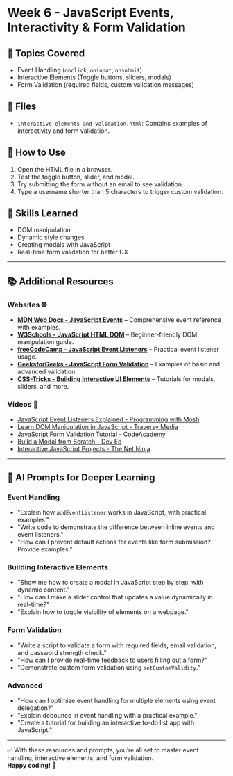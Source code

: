 # Week 6 - JavaScript Events, Interactivity & Form Validation

## 📌 Topics Covered
- Event Handling (`onclick`, `oninput`, `onsubmit`)
- Interactive Elements (Toggle buttons, sliders, modals)
- Form Validation (required fields, custom validation messages)

## 📂 Files
- `interactive-elements-and-validation.html`: Contains examples of interactivity and form validation.

## 🚀 How to Use
1. Open the HTML file in a browser.
2. Test the toggle button, slider, and modal.
3. Try submitting the form without an email to see validation.
4. Type a username shorter than 5 characters to trigger custom validation.

## 🎯 Skills Learned
- DOM manipulation
- Dynamic style changes
- Creating modals with JavaScript
- Real-time form validation for better UX

---

## 📚 Additional Resources

### Websites 🌐
- **[MDN Web Docs - JavaScript Events](https://developer.mozilla.org/en-US/docs/Web/Events)** – Comprehensive event reference with examples.
- **[W3Schools - JavaScript HTML DOM](https://www.w3schools.com/js/js_htmldom.asp)** – Beginner-friendly DOM manipulation guide.
- **[freeCodeCamp - JavaScript Event Listeners](https://www.freecodecamp.org/news/javascript-add-event-listener-example-code/)** – Practical event listener usage.
- **[GeeksforGeeks - JavaScript Form Validation](https://www.geeksforgeeks.org/form-validation-using-javascript/)** – Examples of basic and advanced validation.
- **[CSS-Tricks - Building Interactive UI Elements](https://css-tricks.com/)** – Tutorials for modals, sliders, and more.

### Videos 🎥
- [JavaScript Event Listeners Explained - Programming with Mosh](https://www.youtube.com/watch?v=F3odgpghXzY)
- [Learn DOM Manipulation in JavaScript - Traversy Media](https://www.youtube.com/watch?v=0ik6X4DJKCc)
- [JavaScript Form Validation Tutorial - CodeAcademy](https://www.youtube.com/watch?v=In0nB0ABaUk)
- [Build a Modal from Scratch - Dev Ed](https://www.youtube.com/watch?v=MBaw_6cPmAw)
- [Interactive JavaScript Projects - The Net Ninja](https://www.youtube.com/playlist?list=PL4cUxeGkcC9iEwigam3gTjU_7IA3W2WZA)

---

## 🤖 AI Prompts for Deeper Learning

### Event Handling
- "Explain how `addEventListener` works in JavaScript, with practical examples."
- "Write code to demonstrate the difference between inline events and event listeners."
- "How can I prevent default actions for events like form submission? Provide examples."

### Building Interactive Elements
- "Show me how to create a modal in JavaScript step by step, with dynamic content."
- "How can I make a slider control that updates a value dynamically in real-time?"
- "Explain how to toggle visibility of elements on a webpage."

### Form Validation
- "Write a script to validate a form with required fields, email validation, and password strength check."
- "How can I provide real-time feedback to users filling out a form?"
- "Demonstrate custom form validation using `setCustomValidity`."

### Advanced
- "How can I optimize event handling for multiple elements using event delegation?"
- "Explain debounce in event handling with a practical example."
- "Create a tutorial for building an interactive to-do list app with JavaScript."

---

✅ With these resources and prompts, you’re all set to master event handling, interactive elements, and form validation.  
**Happy coding! 🚀**
